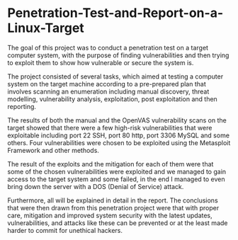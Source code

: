 # Penetration-Test-and-Report-on-a-Linux-Target

The goal of this project was to conduct a penetration test on a target computer system, 
with the purpose of finding vulnerabilities and then trying to exploit them to show how vulnerable or secure the system is. 

The project consisted of several tasks, which aimed at testing a computer system on the target machine according to a pre-prepared plan 
that involves scanning an enumeration including manual discovery, threat modelling, vulnerability analysis, exploitation, 
post exploitation and then reporting. 

The results of both the manual and the OpenVAS vulnerability scans on the target showed that there were a few high-risk vulnerabilities 
that were exploitable including port 22 SSH, port 80 http, port 3306 MySQL and some others. 
Four vulnerabilities were chosen to be exploited using the Metasploit Framework and other methods. 

The result of the exploits and the mitigation for each of them were that some of the chosen vulnerabilities were exploited and we managed 
to gain access to the target system and some failed, in the end I managed to even bring down the server with a DOS (Denial of Service) attack. 

Furthermore, all will be explained in detail in the report. 
The conclusions that were then drawn from this penetration project were that with proper care, mitigation and improved system security 
with the latest updates, vulnerabilities, and attacks like these can be prevented or at the least made harder to commit for unethical hackers.
